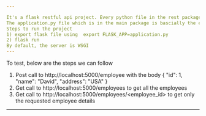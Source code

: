 ```yaml
---

It's a flask restful api project. Every python file in the rest package has it's own responsibility.
The application.py file which is in the main package is bascially the entry point to the application and act as a router
Steps to run the project
1) export flask file using  export FLASK_APP=application.py
2) flask run
By default, the server is WSGI
---
```

To test, below are the steps we can follow

1) Post call to http://localhost:5000/employee with the body
    {
    "id": 1,
    "name": "David",
    "address": "USA"
    }
2) Get call to http://localhost:5000/employees to get all the employees
3) Get call to http://localhost:5000/employees/<employee_id> to get only the requested employee details
---